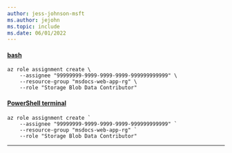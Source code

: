 ```yaml
---
author: jess-johnson-msft
ms.author: jejohn
ms.topic: include
ms.date: 06/01/2022
---
```


#### [bash](#tab/terminal-bash)

```azurecli
az role assignment create \
    --assignee "99999999-9999-9999-9999-999999999999" \
    --resource-group "msdocs-web-app-rg" \
    --role "Storage Blob Data Contributor" 
```

#### [PowerShell terminal](#tab/terminal-powershell)

```azurecli
az role assignment create `
    --assignee "99999999-9999-9999-9999-999999999999" `
    --resource-group "msdocs-web-app-rg" `
    --role "Storage Blob Data Contributor" 
```

---
